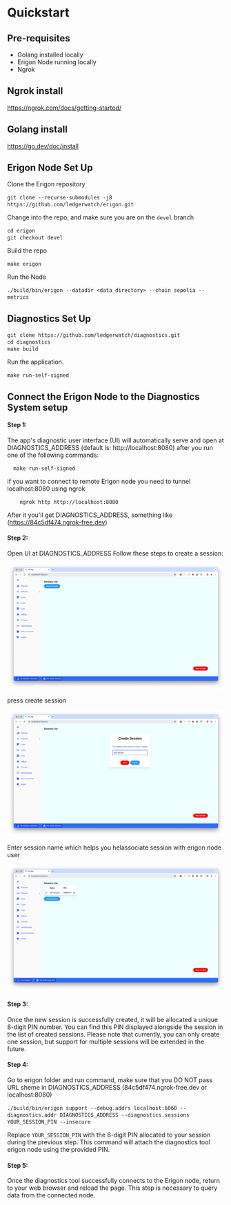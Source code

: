 # Quickstart

## Pre-requisites
- Golang installed locally
- Erigon Node running locally
- Ngrok

## Ngrok install
https://ngrok.com/docs/getting-started/

## Golang install
https://go.dev/doc/install

## Erigon Node Set Up
Clone the Erigon repository
```
git clone --recurse-submodules -j8 https://github.com/ledgerwatch/erigon.git
```

Change into the repo, and make sure you are on the ```devel``` branch
```
cd erigon
git checkout devel
```

Build the repo
```
make erigon
```

Run the Node
```
./build/bin/erigon --datadir <data_directory> --chain sepolia --metrics
```

## Diagnostics Set Up
```
git clone https://github.com/ledgerwatch/diagnostics.git
cd diagnostics
make build
```

Run the application.
```
make run-self-signed
```

## Connect the Erigon Node to the Diagnostics System setup
#### Step 1: 
 The app's diagnostic user interface (UI) will automatically serve and open at DIAGNOSTICS_ADDRESS (default is: http://localhost:8080) after you run one of the following commands:

```
  make run-self-signed
```

if you want to connect to remote Erigon node you need to tunnel localhost:8080 using ngrok
```
    ngrok http http://localhost:8080
```
After it you'll get DIAGNOSTICS_ADDRESS, something like (https://84c5df474.ngrok-free.dev) 

#### Step 2: 
Open UI at DIAGNOSTICS_ADDRESS
Follow these steps to create a session:

![create new operation session 1](/_images/create_session_1.png)

press create session

![create new operation session 2](/_images/create_session_2.png)

Enter session name which helps you helassociate session with erigon node user

![create new operation session 3](/_images/create_session_3.png)

#### Step 3: 
Once the new session is successfully created, it will be allocated a unique 8-digit PIN number. You can find this PIN displayed alongside the session in the list of created sessions. Please note that currently, you can only create one session, but support for multiple sessions will be extended in the future.

#### Step 4: 
Go to erigon folder and run command, make sure that you DO NOT pass URL sheme in DIAGNOSTICS_ADDRESS (84c5df474.ngrok-free.dev or localhost:8080) 

```
./build/bin/erigon support --debug.addrs localhost:6060 --diagnostics.addr DIAGNOSTICS_ADDRESS --diagnostics.sessions YOUR_SESSION_PIN --insecure
```

Replace `YOUR_SESSION_PIN` with the 8-digit PIN allocated to your session during the previous step. This command will attach the diagnostics tool erigon node using the provided PIN.

#### Step 5: 
Once the diagnostics tool successfully connects to the Erigon node, return to your web browser and reload the page. This step is necessary to query data from the connected node.